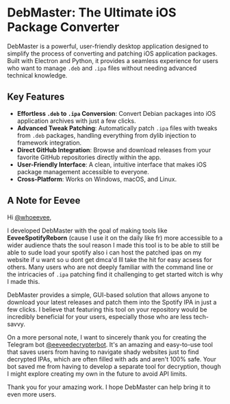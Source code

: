 # DebMaster: The Ultimate iOS Package Converter

DebMaster is a powerful, user-friendly desktop application designed to simplify the process of converting and patching iOS application packages. Built with Electron and Python, it provides a seamless experience for users who want to manage `.deb` and `.ipa` files without needing advanced technical knowledge.

## Key Features

- **Effortless `.deb` to `.ipa` Conversion**: Convert Debian packages into iOS application archives with just a few clicks.
- **Advanced Tweak Patching**: Automatically patch `.ipa` files with tweaks from `.deb` packages, handling everything from dylib injection to framework integration.
- **Direct GitHub Integration**: Browse and download releases from your favorite GitHub repositories directly within the app.
- **User-Friendly Interface**: A clean, intuitive interface that makes iOS package management accessible to everyone.
- **Cross-Platform**: Works on Windows, macOS, and Linux.

## A Note for Eevee

Hi [@whoeevee](https://github.com/whoeevee),

I developed DebMaster with the goal of making tools like **EeveeSpotifyReborn** (cause I use it on the daily like fr) more accessible to a wider audience thats the soul reason I made this tool is to be able to still be able to sude load your spotify also i can host the patched ipas on my website if u want so u dont get dmca'd Ill take the hit for easy acsess for others. Many users who are not deeply familiar with the command line or the intricacies of `.ipa` patching find it challenging to get started witch is why I made this.

DebMaster provides a simple, GUI-based solution that allows anyone to download your latest releases and patch them into the Spotify IPA in just a few clicks. I believe that featuring this tool on your repository would be incredibly beneficial for your users, especially those who are less tech-savvy.

On a more personal note, I want to sincerely thank you for creating the Telegram bot [@eeveedecrypterbot](https://t.me/eeveedecrypterbot). It's an amazing and easy-to-use tool that saves users from having to navigate shady websites just to find decrypted IPAs, which are often filled with ads and aren't 100% safe. Your bot saved me from having to develop a separate tool for decryption, though I might explore creating my own in the future to avoid API limits.

Thank you for your amazing work. I hope DebMaster can help bring it to even more users.
